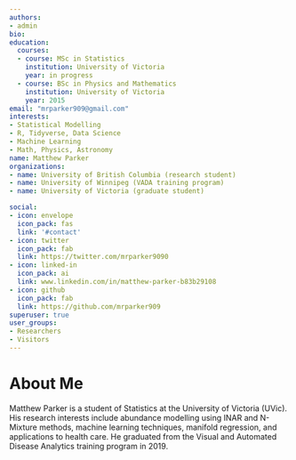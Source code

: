 ```yaml
---
authors:
- admin
bio: 
education:
  courses:
  - course: MSc in Statistics
    institution: University of Victoria
    year: in progress
  - course: BSc in Physics and Mathematics
    institution: University of Victoria
    year: 2015
email: "mrparker909@gmail.com"
interests:
- Statistical Modelling
- R, Tidyverse, Data Science
- Machine Learning
- Math, Physics, Astronomy
name: Matthew Parker
organizations:
- name: University of British Columbia (research student)
- name: University of Winnipeg (VADA training program)
- name: University of Victoria (graduate student)

social:
- icon: envelope
  icon_pack: fas
  link: '#contact'
- icon: twitter
  icon_pack: fab
  link: https://twitter.com/mrparker9090
- icon: linked-in
  icon_pack: ai
  link: www.linkedin.com/in/matthew-parker-b83b29108
- icon: github
  icon_pack: fab
  link: https://github.com/mrparker909
superuser: true
user_groups:
- Researchers
- Visitors
---
```


# About Me

Matthew Parker is a student of Statistics at the University of Victoria (UVic). His research interests include abundance modelling using INAR and N-Mixture methods, machine learning techniques, manifold regression, and applications to health care. He graduated from the Visual and Automated Disease Analytics training program in 2019.
